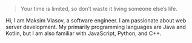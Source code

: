 > Your time is limited, so don’t waste it living someone else’s life. 

Hi, I am Maksim Vlasov, a software engineer. I am passionate about web server development. My primarily programming languages are Java and Kotlin, but I am also familiar with JavaScript, Python, and C++.
